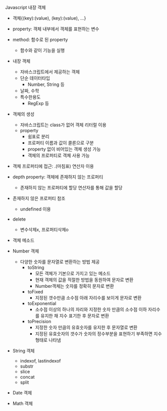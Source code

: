 Javascript 내장 객체

- 객체{(key):(value), (key):(value), ...}

- property: 객체 내부에서 객체를 표현하는 변수
- method: 함수로 된 property
  - 함수와 같이 기능을 실행
- 내장 객체
  - 자바스크립트에서 제공하는 객체
  - 단순 데이터타입
    - Number, String 등
  - 날짜, 수학
  - 특수한용도
    - RegExp 등
- 객체의 생성
  - 자바스크립트는 class가 없어 객체 리터럴 이용
  - property
    - 쉼표로 분리
    - 프로퍼티 이름과 값이 콜론으로 구분
    - property 없이 비어있는 객체 생성 가능
    - 객체의 프로퍼티로 객체 사용 가능
- 객체 프로퍼티에 접근: .(마침표) 연산자 이용
- depth property: 객체에 존재하지 않는 프로퍼티
  - 존재하지 않는 프로퍼티에 할당 연산자를 통해 값을 할당
- 존재하지 않은 프로퍼티 참조
  - undefined 이용
- delete
  - 변수삭제x, 프로퍼티삭제o
- 객체 메소드
- Number 객체
  - 다양한 숫자를 문자열로 변환하는 방법 제공
    - toString
      - 모든 객체가 기본으로 가지고 있는 메소드
      - 현재 객체의 값을 적절한 방법을 동원하여 문자로 변환
      - Number객체는 숫자를 정확히 문자로 변환
    - toFixed
      - 지정된 갯수만큼 소수점 아래 자리수를 보이게 문자로 변환
    - toExponential
      - 소수점 이상의 하나의 자리와 지정한 숫자 만큼의 소수점 이하 자리수를 유지한 채 지수 표기한 후 문자로 변환
    - toPrecision
      - 지정한 숫자 만큼의 유효숫자를 유지한 후 문자열로 변환
      - 지정된 유효숫자의 갯수가 숫자의 정수부분을 표현하기 부족하면 지수형태로 나타냄
- String 객체
  - indexof, lastindexof
  - substr
  - slice
  - concat
  - split
- Date 객체
- Math 객체

